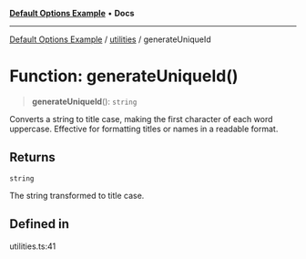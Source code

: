 [**Default Options Example**](../../README.md) • **Docs**

***

[Default Options Example](../../modules.md) / [utilities](../README.md) / generateUniqueId

# Function: generateUniqueId()

> **generateUniqueId**(): `string`

Converts a string to title case, making the first character of each word uppercase.
Effective for formatting titles or names in a readable format.

## Returns

`string`

The string transformed to title case.

## Defined in

utilities.ts:41
